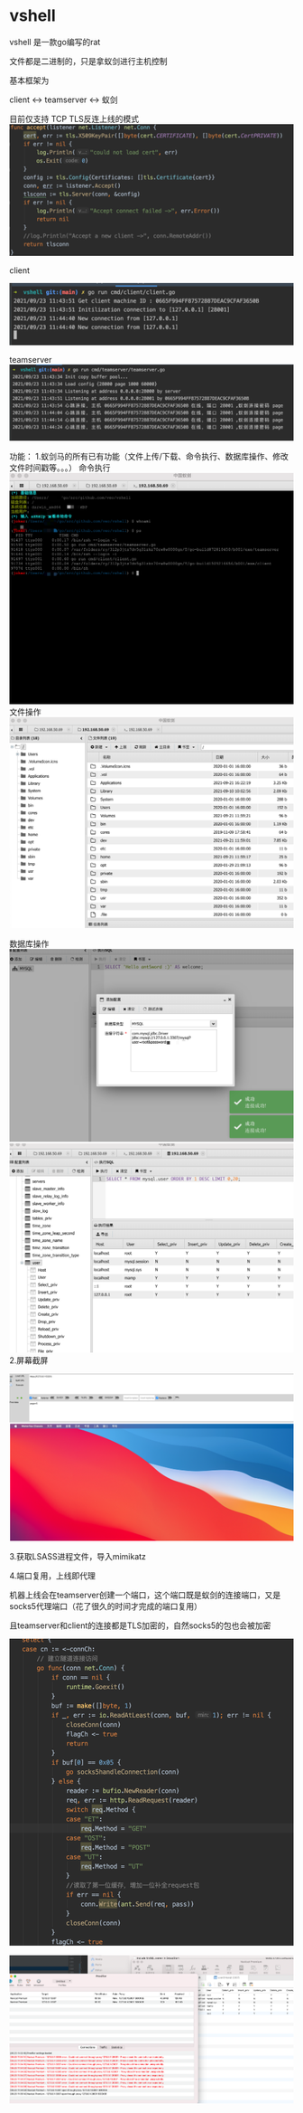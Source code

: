 # vshell
vshell 是一款go编写的rat 

文件都是二进制的，只是拿蚁剑进行主机控制

基本框架为

client <-> teamserver <-> 蚁剑

目前仅支持 TCP TLS反连上线的模式
![](img/README/2021-09-23-11-43-00.png)

client

![](img/README/2021-09-23-11-44-54.png)

teamserver
![](img/README/2021-09-23-11-44-31.png)

功能：
1.蚁剑马的所有已有功能（文件上传/下载、命令执行、数据库操作、修改文件时间戳等。。。）
命令执行
![](img/README/2021-09-21-18-11-15.png)
文件操作
![](img/README/2021-09-21-18-11-43.png)

数据库操作
![](img/README/2021-09-21-18-13-09.png)
![](img/README/2021-09-21-18-13-59.png)
2.屏幕截屏

![](img/README/2021-09-21-18-15-18.png)

3.获取LSASS进程文件，导入mimikatz

4.端口复用，上线即代理

机器上线会在teamserver创建一个端口，这个端口既是蚁剑的连接端口，又是socks5代理端口（花了很久的时间才完成的端口复用）

且teamserver和client的连接都是TLS加密的，自然socks5的包也会被加密

![](img/README/2021-09-23-11-38-30.png)


![](img/README/2021-09-23-11-36-28.png)
